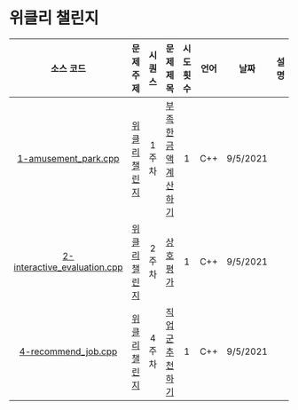 # 위클리 챌린지
|소스 코드|문제 주제|시퀀스|문제 제목|시도 횟수|언어|날짜|설명|
|:---:|:---:|:---:|:---:|:---:|:---:|:---:|:---:|
|[1-amusement_park.cpp](./1-amusement_park.cpp)|[위클리 챌린지](https://programmers.co.kr/learn/challenges?tab=weekly_challenges)|1주차|[부족한 금액 계산하기](https://programmers.co.kr/learn/courses/30/lessons/82612)|1|C++|9/5/2021|
|[2-interactive_evaluation.cpp](./2-interactive_evaluation.cpp)|[위클리 챌린지](https://programmers.co.kr/learn/challenges?tab=weekly_challenges)|2주차|[상호 평가](https://programmers.co.kr/learn/courses/30/lessons/83201)|1|C++|9/5/2021|
|[4-recommend_job.cpp](./4-recommend_job.cpp)|[위클리 챌린지](https://programmers.co.kr/learn/challenges?tab=weekly_challenges)|4주차|[직업군 추천하기](https://programmers.co.kr/learn/courses/30/lessons/84325)|1|C++|9/5/2021|